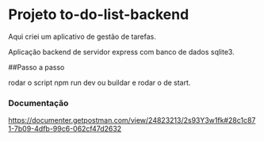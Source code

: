 # Projeto to-do-list-backend

Aqui criei um aplicativo de gestão de tarefas. <br>

Aplicação backend de servidor express com banco de dados sqlite3.<br>

##Passo a passo

rodar o script npm run dev ou buildar e rodar o de start.<br>

### Documentação

https://documenter.getpostman.com/view/24823213/2s93Y3w1fk#28c1c871-7b09-4dfb-99c6-062cf47d2632
